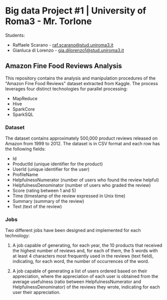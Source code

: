 # Big data Project #1 | University of Roma3 - Mr. Torlone

Students:
- Raffaele Scarano - raf.scarano@stud.uniroma3.it
- Gianluca di Lorenzo - gia.dilorenzo1@stud.uniroma3.it

## Amazon Fine Food Reviews Analysis

This repository contains the analysis and manipulation procedures of the "Amazon Fine Food Reviews" dataset extracted from Kaggle. The process leverages four distinct technologies for parallel processing: 

- MapReduce 
- Hive 
- SparkCore 
- SparkSQL 

### Dataset

The dataset contains approximately 500,000 product reviews released on Amazon from 1999 to 2012. The dataset is in CSV format and each row has the following fields:

- Id
- ProductId (unique identifier for the product)
- UserId (unique identifier for the user)
- ProfileName
- HelpfulnessNumerator (number of users who found the review helpful)
- HelpfulnessDenominator (number of users who graded the review)
- Score (rating between 1 and 5)
- Time (timestamp of the review expressed in Unix time)
- Summary (summary of the review)
- Text (text of the review)

### Jobs

Two different jobs have been designed and implemented for each technology:

1. A job capable of generating, for each year, the 10 products that received the highest number of reviews and, for each of them, the 5 words with at least 4 characters most frequently used in the reviews (text field), indicating, for each word, the number of occurrences of the word.

2. A job capable of generating a list of users ordered based on their appreciation, where the appreciation of each user is obtained from the average usefulness (ratio between HelpfulnessNumerator and HelpfulnessDenominator) of the reviews they wrote, indicating for each user their appreciation.

